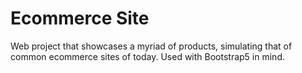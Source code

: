 # Ecommerce Site

Web project that showcases a myriad of products, simulating that of common ecommerce sites of today. Used with Bootstrap5 in mind.
